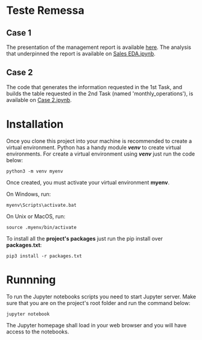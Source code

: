# Teste Remessa

## Case 1

The presentation of the management report is available [here](https://docs.google.com/presentation/d/1WoeKctjTTSThWLUGvCaH7MAfUwRtPKj0E0mjDMijFO8/edit?usp=sharing). The analysis that underpinned the report is available on [Sales EDA.ipynb](https://github.com/lucascorreaaa/teste-remessa/blob/master/Sales%20EDA.ipynb).
    
## Case 2

The code that generates the information requested in the 1st Task, and builds the table requested in the 2nd Task (named 'monthly_operations'), is available on [Case 2.ipynb](https://github.com/lucascorreaaa/teste-remessa/blob/master/Case%202.ipynb).


# Installation

Once you clone this project into your machine is recommended to create a virtual environment. Python has a handy module ***venv*** to create virtual environments. For create a virtual environment using ***venv*** just run the code below:

```
python3 -m venv myenv
```

Once created, you must activate your virtual environment **myenv**.

On Windows, run:
```
myenv\Scripts\activate.bat
```

On Unix or MacOS, run:
```
source .myenv/bin/activate
```

To install all the **project's packages** just run the pip install over **packages.txt**:

```
pip3 install -r packages.txt
```

# Runnning

To run the Jupyter notebooks scripts you need to start Jupyter server. Make sure that you are on the project's root folder and run the command below:
```
jupyter notebook
```
The Jupyter homepage shall load in your web browser and you will have access to the notebooks.
